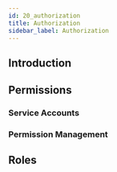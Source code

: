 ```yaml
---
id: 20_authorization
title: Authorization
sidebar_label: Authorization
---
```


## Introduction

## Permissions

### Service Accounts

### Permission Management

## Roles
